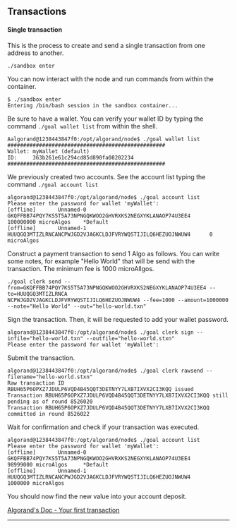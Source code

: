 ## Transactions

#### Single transaction

This is the process to create and send a single transaction from one address to another.

```
./sandbox enter
```

You can now interact with the node and run commands from within the container.

```
$ ./sandbox enter
Entering /bin/bash session in the sandbox container...
```

Be sure to have a wallet. You can verify your wallet ID by typing the command ```./goal wallet list``` from within the shell.

```
Aalgorand@1238443847f0:/opt/algorand/node$ ./goal wallet list
##################################################
Wallet: myWallet (default)
ID:     363b261e61c294cd85d890fa08202234
##################################################
```

We previously created two accounts. See the account list typing the command ```./goal account list```

```
algorand@1238443847f0:/opt/algorand/node$ ./goal account list
Please enter the password for wallet 'myWallet':
[offline]       Unnamed-0       GKQFFBB74PQY7KS5T5A73NPNGQKWOO2GHVRXKS2NEGXYKLANAOP74U3EE4      100000000 microAlgos    *Default
[offline]       Unnamed-1       HUUQGQ3MTIZLRNCANCPWJGD2VJAGKCLDJFVRYWQSTIJILQ6HEZUOJNWUW4      0 microAlgos
```

Construct a payment transaction to send 1 Algo as follows. You can write some notes, for example "Hello World" that will be send with the transaction. The minimum fee is 1000 microAllgos.

```
./goal clerk send --from=GKQFFBB74PQY7KS5T5A73NPNGQKWOO2GHVRXKS2NEGXYKLANAOP74U3EE4 --to=HUUQGQ3MTIZLRNCA
NCPWJGD2VJAGKCLDJFVRYWQSTIJILQ6HEZUOJNWUW4 --fee=1000 --amount=1000000 --note="Hello World" --out="hello-world.txn"
```

Sign the transaction. Then, it will be requested to add your wallet password.

```
algorand@1238443847f0:/opt/algorand/node$ ./goal clerk sign --infile="hello-world.txn" --outfile="hello-world.stxn"
Please enter the password for wallet 'myWallet':
```

Submit the transaction.

```
algorand@1238443847f0:/opt/algorand/node$ ./goal clerk rawsend --filename="hello-world.stxn"
Raw transaction ID RBUH65P6OPXZ7JDULP6VQD4B45QQT3DETNYY7LXB7IXVX2CI3KQQ issued
Transaction RBUH65P6OPXZ7JDULP6VQD4B45QQT3DETNYY7LXB7IXVX2CI3KQQ still pending as of round 8526020
Transaction RBUH65P6OPXZ7JDULP6VQD4B45QQT3DETNYY7LXB7IXVX2CI3KQQ committed in round 8526022
```

Wait for confirmation and check if your transaction was executed.

```
algorand@1238443847f0:/opt/algorand/node$ ./goal account list
Please enter the password for wallet 'myWallet':
[offline]       Unnamed-0       GKQFFBB74PQY7KS5T5A73NPNGQKWOO2GHVRXKS2NEGXYKLANAOP74U3EE4      98999000 microAlgos     *Default
[offline]       Unnamed-1       HUUQGQ3MTIZLRNCANCPWJGD2VJAGKCLDJFVRYWQSTIJILQ6HEZUOJNWUW4      1000000 microAlgos
```

You should now find the new value into your account deposit.

[Algorand's Doc - Your first transaction](https://developer.algorand.org/docs/build-apps/hello_world/) 

------
